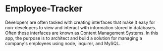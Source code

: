 # Employee-Tracker
Developers are often tasked with creating interfaces that make it easy for non-developers to view and interact with information stored in databases. Often these interfaces are known as Content Management Systems. In this app, the purpose is to architect and build a solution for managing a company's employees using node, inquirer, and MySQL.
